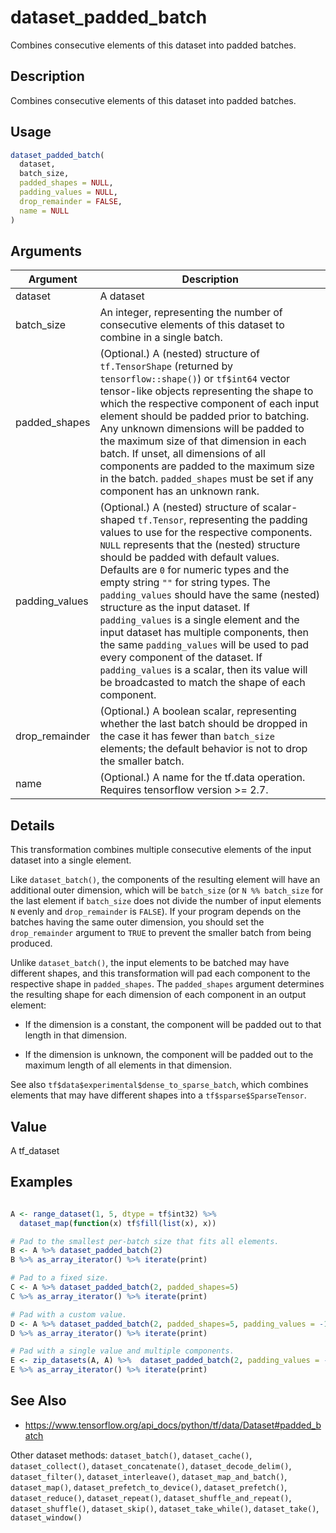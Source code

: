 # dataset_padded_batch


Combines consecutive elements of this dataset into padded batches.




## Description

Combines consecutive elements of this dataset into padded batches.





## Usage
```r
dataset_padded_batch(
  dataset,
  batch_size,
  padded_shapes = NULL,
  padding_values = NULL,
  drop_remainder = FALSE,
  name = NULL
)
```




## Arguments


Argument      |Description
------------- |----------------
dataset | A dataset
batch_size | An integer, representing the number of consecutive elements of this dataset to combine in a single batch.
padded_shapes | (Optional.) A (nested) structure of ``tf.TensorShape`` (returned by `tensorflow::shape()`) or ``tf$int64`` vector tensor-like objects representing the shape to which the respective component of each input element should be padded prior to batching. Any unknown dimensions will be padded to the maximum size of that dimension in each batch. If unset, all dimensions of all components are padded to the maximum size in the batch. ``padded_shapes`` must be set if any component has an unknown rank.
padding_values | (Optional.) A (nested) structure of scalar-shaped ``tf.Tensor``, representing the padding values to use for the respective components. ``NULL`` represents that the (nested) structure should be padded with default values.  Defaults are ``0`` for numeric types and the empty string ``""`` for string types. The ``padding_values`` should have the same (nested) structure as the input dataset. If ``padding_values`` is a single element and the input dataset has multiple components, then the same ``padding_values`` will be used to pad every component of the dataset. If ``padding_values`` is a scalar, then its value will be broadcasted to match the shape of each component.
drop_remainder | (Optional.) A boolean scalar, representing whether the last batch should be dropped in the case it has fewer than ``batch_size`` elements; the default behavior is not to drop the smaller batch.
name | (Optional.) A name for the tf.data operation. Requires tensorflow version >= 2.7.




## Details

This transformation combines multiple consecutive elements of the input
dataset into a single element.

Like `dataset_batch()`, the components of the resulting element will
have an additional outer dimension, which will be ``batch_size`` (or
``N %% batch_size`` for the last element if ``batch_size`` does not divide the
number of input elements ``N`` evenly and ``drop_remainder`` is ``FALSE``). If
your program depends on the batches having the same outer dimension, you
should set the ``drop_remainder`` argument to ``TRUE`` to prevent the smaller
batch from being produced.

Unlike `dataset_batch()`, the input elements to be batched may have
different shapes, and this transformation will pad each component to the
respective shape in ``padded_shapes``. The ``padded_shapes`` argument
determines the resulting shape for each dimension of each component in an
output element:


*  If the dimension is a constant, the component will be padded out to that
length in that dimension.

*  If the dimension is unknown, the component will be padded out to the
maximum length of all elements in that dimension.


See also ``tf$data$experimental$dense_to_sparse_batch``, which combines
elements that may have different shapes into a ``tf$sparse$SparseTensor``.





## Value

A tf_dataset





## Examples

```r

A <- range_dataset(1, 5, dtype = tf$int32) %>%
  dataset_map(function(x) tf$fill(list(x), x))

# Pad to the smallest per-batch size that fits all elements.
B <- A %>% dataset_padded_batch(2)
B %>% as_array_iterator() %>% iterate(print)

# Pad to a fixed size.
C <- A %>% dataset_padded_batch(2, padded_shapes=5)
C %>% as_array_iterator() %>% iterate(print)

# Pad with a custom value.
D <- A %>% dataset_padded_batch(2, padded_shapes=5, padding_values = -1L)
D %>% as_array_iterator() %>% iterate(print)

# Pad with a single value and multiple components.
E <- zip_datasets(A, A) %>%  dataset_padded_batch(2, padding_values = -1L)
E %>% as_array_iterator() %>% iterate(print)

```





## See Also



*  https://www.tensorflow.org/api_docs/python/tf/data/Dataset#padded_batch


Other dataset methods: 
`dataset_batch()`,
`dataset_cache()`,
`dataset_collect()`,
`dataset_concatenate()`,
`dataset_decode_delim()`,
`dataset_filter()`,
`dataset_interleave()`,
`dataset_map_and_batch()`,
`dataset_map()`,
`dataset_prefetch_to_device()`,
`dataset_prefetch()`,
`dataset_reduce()`,
`dataset_repeat()`,
`dataset_shuffle_and_repeat()`,
`dataset_shuffle()`,
`dataset_skip()`,
`dataset_take_while()`,
`dataset_take()`,
`dataset_window()`



